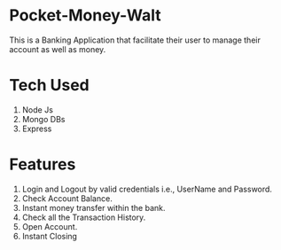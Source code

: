 # Pocket-Money-Walt

This is a Banking Application that facilitate their user to manage their account as well as money.

# Tech Used

1. Node Js
2. Mongo DBs
3. Express

# Features

1. Login and Logout by valid credentials i.e., UserName and Password.
2. Check Account Balance.
3. Instant money transfer within the bank.
4. Check all the Transaction History.
5. Open Account.
6. Instant Closing
